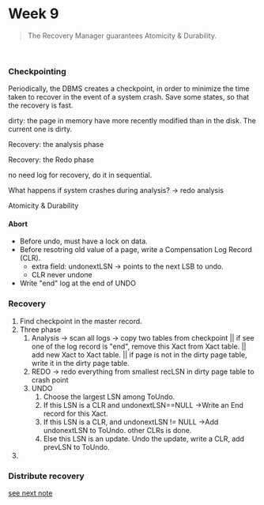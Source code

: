 # Week 9

> The Recovery Manager guarantees Atomicity & Durability. 

<br />

### Checkpointing

Periodically, the DBMS creates a checkpoint, in order to minimize the time taken to recover in the event of a system crash.  Save some states, so that the recovery is fast.

dirty: the page in memory have more recently modified than in the disk. The current one is dirty.



Recovery: the analysis phase



Recovery: the Redo phase



no need log for recovery, do it in sequential. 



What happens if system crashes during analysis? -> redo analysis



Atomicity & Durability

 

#### Abort

* Before undo, must have a lock on data.
* Before resotring old value of a page, write a Compensation Log Record (CLR).
  * extra field: undonextLSN -> points to the next LSB to undo.
  * CLR never undone
* Write "end" log at the end of UNDO



### Recovery

1. Find checkpoint in the master record.
2. Three phase
   1. Analysis -> scan all logs -> copy two tables from checkpoint || if see one of the log record is "end", remove this Xact from Xact table. || add new Xact to Xact table. || if page is not in the dirty page table, write it in the dirty page table.
   2. REDO -> redo everything from smallest recLSN in dirty page table to crash point
   3. UNDO
      1. Choose the largest LSN among ToUndo.
      2. If this LSN is a CLR and undonextLSN==NULL ->Write an End record for this Xact. 
      3. If this LSN is a CLR, and undonextLSN != NULL ->Add undonextLSN to ToUndo. other CLRs is done.
      4. Else this LSN is an update.  Undo the update, write a CLR, add prevLSN to ToUndo.
3. 

### Distribute recovery

[see next note](week10.md)